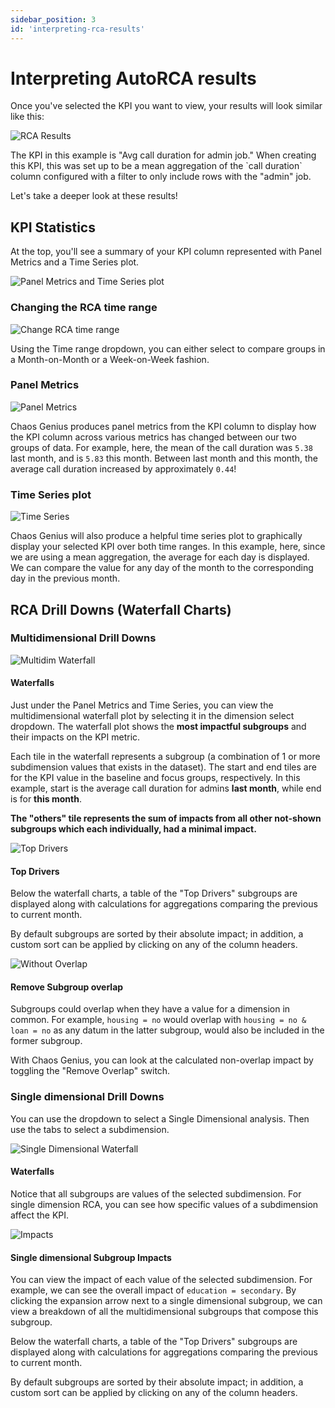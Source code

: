 ```yaml
---
sidebar_position: 3
id: 'interpreting-rca-results'
---
```


# Interpreting AutoRCA results

Once you've selected the KPI you want to view, your results will look similar like this:

![RCA Results](/img/kpi-and-dashboard/dashboard.png)

The KPI in this example is "Avg call duration for admin job." When creating this KPI, this was set up to be a mean aggregation of the \`call duration\` column configured with a filter to only include rows with the "admin" job.

Let's take a deeper look at these results!

## KPI Statistics

At the top, you'll see a summary of your KPI column represented with Panel Metrics and a Time Series plot.

![Panel Metrics and Time Series plot](/img/kpi-and-dashboard/panel-metrics-and-time-series.png)

### Changing the RCA time range

![Change RCA time range](/img/kpi-and-dashboard/change-time-range.png)

Using the Time range dropdown, you can either select to compare groups in a Month-on-Month or a Week-on-Week fashion.

### Panel Metrics

![Panel Metrics](/img/kpi-and-dashboard/panel-metrics.png)

Chaos Genius produces panel metrics from the KPI column to display how the KPI column across various metrics has changed between our two groups of data. For example, here, the mean of the call duration was `5.38` last month, and is `5.83` this month. Between last month and this month, the average call duration increased by approximately `0.44`!

### Time Series plot

![Time Series](/img/kpi-and-dashboard/time-series.png)

Chaos Genius will also produce a helpful time series plot to graphically display your selected KPI over both time ranges. In this example, here, since we are using a mean aggregation, the average for each day is displayed. We can compare the value for any day of the month to the corresponding day in the previous month.

## RCA Drill Downs (Waterfall Charts)

### Multidimensional Drill Downs

![Multidim Waterfall](/img/kpi-and-dashboard/multidim-waterfall.png)

#### Waterfalls

Just under the Panel Metrics and Time Series, you can view the multidimensional waterfall plot by selecting it in the dimension select dropdown. The waterfall plot shows the **most impactful subgroups** and their impacts on the KPI metric.

Each tile in the waterfall represents a subgroup (a combination of 1 or more subdimension values that exists in the dataset). The start and end tiles are for the KPI value in the baseline and focus groups, respectively. In this example, start is the average call duration for admins **last month**, while end is for **this month**.

**The "others" tile represents the sum of impacts from all other not-shown subgroups which each individually, had a minimal impact.**

![Top Drivers](/img/kpi-and-dashboard/multidim-top-drivers.png)

#### Top Drivers

Below the waterfall charts, a table of the "Top Drivers" subgroups are displayed along with calculations for aggregations comparing the previous to current month.

By default subgroups are sorted by their absolute impact; in addition, a custom sort can be applied by clicking on any of the column headers.

![Without Overlap](/img/kpi-and-dashboard/multidim-top-drivers-no-overlap.png)

#### Remove Subgroup overlap

Subgroups could overlap when they have a value for a dimension in common. For example, `housing = no` would overlap with `housing = no & loan = no` as any datum in the latter subgroup, would also be included in the former subgroup.

With Chaos Genius, you can look at the calculated non-overlap impact by toggling the "Remove Overlap" switch.

### Single dimensional Drill Downs

You can use the dropdown to select a Single Dimensional analysis. Then use the tabs to select a subdimension.

![Single Dimensional Waterfall](/img/kpi-and-dashboard/single-dim-waterfall.png)

#### Waterfalls

Notice that all subgroups are values of the selected subdimension. For single dimension RCA, you can see how specific values of a subdimension affect the KPI.

![Impacts](/img/kpi-and-dashboard/single-dim-subgroup-impacts.png)

#### Single dimensional Subgroup Impacts

You can view the impact of each value of the selected subdimension. For example, we can see the overall impact of `education = secondary`. By clicking the expansion arrow next to a single dimensional subgroup, we can view a breakdown of all the multidimensional subgroups that compose this subgroup.

Below the waterfall charts, a table of the "Top Drivers" subgroups are displayed along with calculations for aggregations comparing the previous to current month.

By default subgroups are sorted by their absolute impact; in addition, a custom sort can be applied by clicking on any of the column headers.
